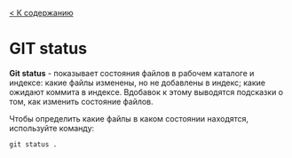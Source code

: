 [< К содержанию](./Readme.md)

# GIT status

**Git status** - показывает состояния файлов в рабочем каталоге и индексе: какие файлы изменены, но не добавлены в индекс; какие ожидают коммита в индексе. Вдобавок к этому выводятся подсказки о том, как изменить состояние файлов.

Чтобы определить какие файлы в каком состоянии находятся, используйте команду: 

`git status .`